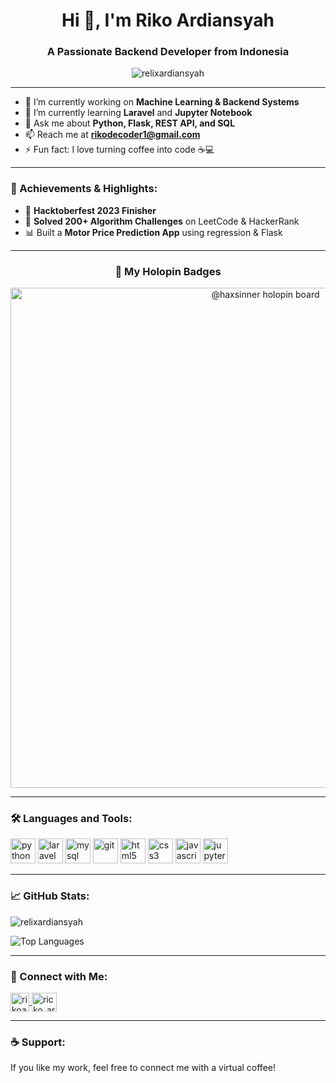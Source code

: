 <h1 align="center">Hi 👋, I'm Riko Ardiansyah</h1>
<h3 align="center">A Passionate Backend Developer from Indonesia</h3>

<p align="center">
  <img src="https://komarev.com/ghpvc/?username=relixardiansyah&label=Profile%20views&color=0e75b6&style=flat" alt="relixardiansyah" />
</p>

---

- 🔭 I’m currently working on **Machine Learning & Backend Systems**
- 🌱 I’m currently learning **Laravel** and **Jupyter Notebook**
- 💬 Ask me about **Python, Flask, REST API, and SQL**
- 📫 Reach me at **rikodecoder1@gmail.com**
- ⚡ Fun fact: I love turning coffee into code ☕💻

---

<h3 align="left">🚀 Achievements & Highlights:</h3>

- 🏅 **Hacktoberfest 2023 Finisher**
- 🧠 **Solved 200+ Algorithm Challenges** on LeetCode & HackerRank 
- 📊 Built a **Motor Price Prediction App** using regression & Flask

---

<h3 align="center">🏅 My Holopin Badges</h3>

<div align="center">
  <a href="https://www.holopin.io/@haxsinner">
    <img src="https://holopin.me/haxsinner" alt="@haxsinner holopin board" width="800"/>
  </a>
</div>


---

<h3 align="left">🛠️ Languages and Tools:</h3>
<p align="left">
  <img src="https://cdn.jsdelivr.net/gh/devicons/devicon/icons/python/python-original.svg" alt="python" width="40" height="40"/>
  <img src="https://cdn.jsdelivr.net/gh/devicons/devicon/icons/laravel/laravel-plain.svg" alt="laravel" width="40" height="40"/>
  <img src="https://cdn.jsdelivr.net/gh/devicons/devicon/icons/mysql/mysql-original.svg" alt="mysql" width="40" height="40"/>
  <img src="https://cdn.jsdelivr.net/gh/devicons/devicon/icons/git/git-original.svg" alt="git" width="40" height="40"/>
  <img src="https://cdn.jsdelivr.net/gh/devicons/devicon/icons/html5/html5-original.svg" alt="html5" width="40" height="40"/>
  <img src="https://cdn.jsdelivr.net/gh/devicons/devicon/icons/css3/css3-original.svg" alt="css3" width="40" height="40"/>
  <img src="https://cdn.jsdelivr.net/gh/devicons/devicon/icons/javascript/javascript-original.svg" alt="javascript" width="40" height="40"/>
  <img src="https://cdn.jsdelivr.net/gh/devicons/devicon/icons/jupyter/jupyter-original.svg" alt="jupyter" width="40" height="40"/>
</p>

---

<h3 align="left">📈 GitHub Stats:</h3>
<p align="left">
  <img src="https://github-readme-stats.vercel.app/api?username=relixardiansyah&show_icons=true&theme=tokyonight" alt="relixardiansyah" />
</p>
<p align="left">
  <img src="https://github-readme-stats.vercel.app/api/top-langs/?username=relixardiansyah&layout=compact&theme=tokyonight" alt="Top Languages" />
</p>

---

<h3 align="left">🤝 Connect with Me:</h3>
<p align="left">
  <a href="https://linkedin.com/in/rikoardiansyah" target="_blank">
    <img align="center" src="https://cdn.jsdelivr.net/gh/devicons/devicon/icons/linkedin/linkedin-original.svg" alt="rikoardiansyah" height="30" width="30" />
  </a>
  <a href="https://instagram.com/ricko_ard1" target="_blank">
    <img align="center" src="https://raw.githubusercontent.com/rahuldkjain/github-profile-readme-generator/master/src/images/icons/Social/instagram.svg" alt="ricko_ard1" height="30" width="40" />
  </a>
</p>

---

<h3 align="left">☕ Support:</h3>
<p>
  If you like my work, feel free to connect me with a virtual coffee!
</p>
